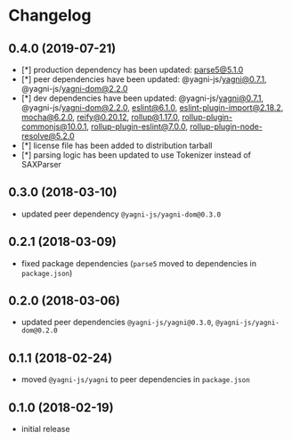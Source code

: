# Changelog


## 0.4.0 (2019-07-21)

- [*] production dependency has been updated: parse5@5.1.0
- [*] peer dependencies have been updated: @yagni-js/yagni@0.7.1,
    @yagni-js/yagni-dom@2.2.0
- [*] dev dependencies have been updated: @yagni-js/yagni@0.7.1,
    @yagni-js/yagni-dom@2.2.0, eslint@6.1.0, eslint-plugin-import@2.18.2,
    mocha@6.2.0, reify@0.20.12, rollup@1.17.0, rollup-plugin-commonjs@10.0.1,
    rollup-plugin-eslint@7.0.0, rollup-plugin-node-resolve@5.2.0
- [*] license file has been added to distribution tarball
- [*] parsing logic has been updated to use Tokenizer instead of SAXParser


## 0.3.0 (2018-03-10)

- updated peer dependency `@yagni-js/yagni-dom@0.3.0`


## 0.2.1 (2018-03-09)

- fixed package dependencies (`parse5` moved to dependencies in `package.json`)


## 0.2.0 (2018-03-06)

- updated peer dependencies `@yagni-js/yagni@0.3.0`,
    `@yagni-js/yagni-dom@0.2.0`


## 0.1.1 (2018-02-24)

- moved `@yagni-js/yagni` to peer dependencies in `package.json`


## 0.1.0 (2018-02-19)

- initial release
